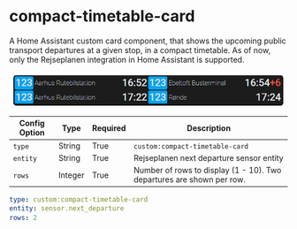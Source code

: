 # compact-timetable-card
A Home Assistant custom card component, that shows the upcoming public transport departures at a given stop, in a compact timetable. As of now, only the Rejseplanen integration in Home Assistant is supported.

![Example image](example.png)

| Config Option | Type    | Required | Description
|---------------|---------|----------|-
| ```type```    | String  | True     | ```custom:compact-timetable-card```
| ```entity```  | String  | True     | Rejseplanen next departure sensor entity
| ```rows```    | Integer | True     | Number of rows to display (1 - 10). Two departures are shown per row.

```yaml
type: custom:compact-timetable-card
entity: sensor.next_departure
rows: 2
```

